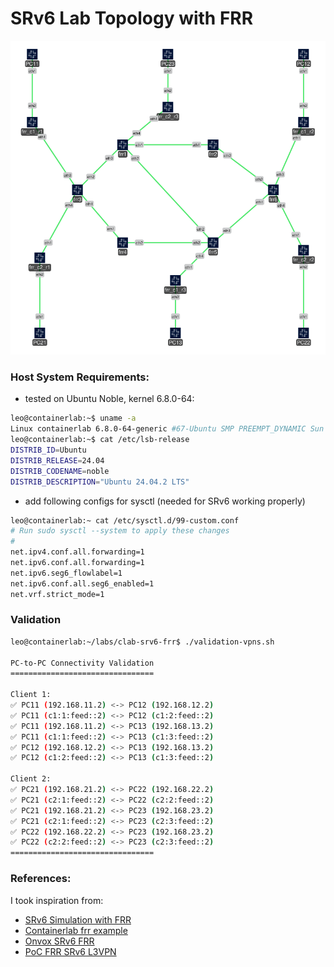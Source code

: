 # SRv6 Lab Topology with FRR
<img src="containerlab-frr-srv6.svg" alt="Lab Topology" width="1600"/>

### Host System Requirements:

- tested on Ubuntu Noble, kernel 6.8.0-64:

```bash
leo@containerlab:~$ uname -a
Linux containerlab 6.8.0-64-generic #67-Ubuntu SMP PREEMPT_DYNAMIC Sun Jun 15 20:23:31 UTC 2025 x86_64 x86_64 x86_64 GNU/Linux
leo@containerlab:~$ cat /etc/lsb-release
DISTRIB_ID=Ubuntu
DISTRIB_RELEASE=24.04
DISTRIB_CODENAME=noble
DISTRIB_DESCRIPTION="Ubuntu 24.04.2 LTS"
```

- add following configs for sysctl (needed for SRv6 working properly)

``` bash
leo@containerlab:~ cat /etc/sysctl.d/99-custom.conf
# Run sudo sysctl --system to apply these changes
#
net.ipv4.conf.all.forwarding=1
net.ipv6.conf.all.forwarding=1
net.ipv6.seg6_flowlabel=1
net.ipv6.conf.all.seg6_enabled=1
net.vrf.strict_mode=1

```

### Validation
```bash
leo@containerlab:~/labs/clab-srv6-frr$ ./validation-vpns.sh

PC-to-PC Connectivity Validation
================================

Client 1:
✅ PC11 (192.168.11.2) <-> PC12 (192.168.12.2)
✅ PC11 (c1:1:feed::2) <-> PC12 (c1:2:feed::2)
✅ PC11 (192.168.11.2) <-> PC13 (192.168.13.2)
✅ PC11 (c1:1:feed::2) <-> PC13 (c1:3:feed::2)
✅ PC12 (192.168.12.2) <-> PC13 (192.168.13.2)
✅ PC12 (c1:2:feed::2) <-> PC13 (c1:3:feed::2)

Client 2:
✅ PC21 (192.168.21.2) <-> PC22 (192.168.22.2)
✅ PC21 (c2:1:feed::2) <-> PC22 (c2:2:feed::2)
✅ PC21 (192.168.21.2) <-> PC23 (192.168.23.2)
✅ PC21 (c2:1:feed::2) <-> PC23 (c2:3:feed::2)
✅ PC22 (192.168.22.2) <-> PC23 (192.168.23.2)
✅ PC22 (c2:2:feed::2) <-> PC23 (c2:3:feed::2)
================================
```

### References:
I took inspiration from:

- [SRv6 Simulation with FRR](https://bun.pages.forge.hefr.ch/docs/netsimulation/FRR/srv6/#simulation)
- [Containerlab frr example](https://containerlab.dev/lab-examples/frr01/)
- [Onvox SRv6 FRR](https://onvox.net/2024/12/16/srv6-frr/)
- [PoC FRR SRv6 L3VPN](https://www.linkedin.com/pulse/poc-frrouting-srv6-l3vpn-ipv4-ipv6and-wireguard-vpn-gonzalez-diaz)
